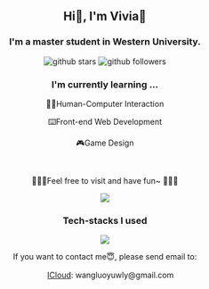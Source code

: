 <div align="center">
  <h2>Hi👋, I'm Vivia🐇 </h2>
  <h3>I'm a master student in Western University.</h3>
  <p>
    <img src="https://img.shields.io/github/stars/Natsuyasu?style=social" alt="github stars">
    <img src="https://img.shields.io/github/followers/Natsuyasu?style=social" alt="github followers">
  </p>
  <h3>I'm currently learning ...</h3>
  <p>🧝‍♀️Human-Computer Interaction</p>
  <p>⌨️Front-end Web Development</p>
  <p>🎮Game Design</p>
  <br>
  <p>🎉🎉🎉Feel free to visit and have fun~ 🎉🎉🎉</p>
  <p>
    <img src="https://github-readme-stats.vercel.app/api/top-langs/?username=Natsuyasu&theme=blue-black&bg_color=00000000&layout=compact")
  </p>
</div>

<div align="center">
  <h3>Tech-stacks I used</h3>

  <p align="center">
  <a href="https://skillicons.dev">
    <img src="https://skillicons.dev/icons?i=react,vue,js,ts,css,tailwind,html,htmx,vercel,unity,django,eclipse,java,py,latex,figma,git&perline=9" />
  </a>
  </p>
  <p>If you want to contact me😇, please send email to:</p>
  <p><img height="16px" src="img/gmail_ico.png"> <a href="https://mail.google.com/">ICloud</a>: wangluoyuwly@gmail.com</p>
</div>
